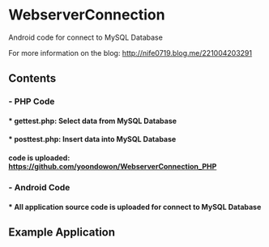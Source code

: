 # WebserverConnection
Android code for connect to MySQL Database

For more information on the blog: http://nife0719.blog.me/221004203291 

## Contents
### - PHP Code
#### * gettest.php: Select data from MySQL Database
#### * posttest.php: Insert data into MySQL Database
#### code is uploaded: https://github.com/yoondowon/WebserverConnection_PHP

### - Android Code
#### * All application source code is uploaded for connect to MySQL Database

## Example Application

